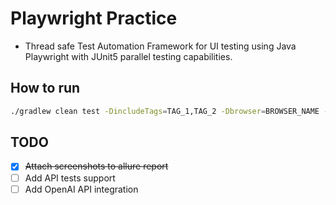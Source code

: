 # Playwright Practice

- Thread safe Test Automation Framework for UI testing using Java Playwright with JUnit5 parallel testing capabilities.

## How to run

```bash
./gradlew clean test -DincludeTags=TAG_1,TAG_2 -Dbrowser=BROWSER_NAME -Dheadless=false
```

## TODO

- [x] ~~Attach screenshots to allure report~~
- [ ] Add API tests support
- [ ] Add OpenAI API integration
